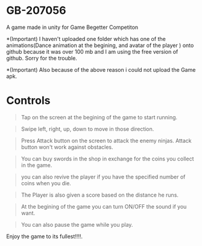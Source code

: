 # GB-207056
A game made in unity for Game Begetter Competiton


*(Important)   I haven't uploaded one folder which has one of the animations(Dance animation at the begining, and avatar of the player )  onto github because it was over 100 mb and I am using the free version of github. Sorry for the trouble.

*(Important) Also because of the above reason i could not upload the Game apk.



# Controls

>Tap on the screen at the begining of the game to start running.

>Swipe left, right, up, down to move in those direction.

>Press Attack button on the screen to attack the enemy ninjas. Attack button won't work against obstacles.

>You can buy swords in the shop in exchange for the coins you collect in the game.

>you can also revive the player if you have the specified number of coins when you die.

>The Player is also given a score based on the distance he runs.

>At the begining of the game you can turn ON/OFF the sound if you want.

>You can also pause the game while you play.

Enjoy the game to its fullest!!!!.

